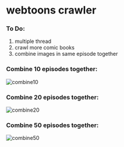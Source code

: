 # webtoons crawler 

### To Do:
1. multiple thread 
2. crawl more comic books
3. combine images in same episode together

### Combine 10 episodes together:

![combine10](https://user-images.githubusercontent.com/6663909/34086680-e6e67148-e3d8-11e7-8388-4d5b785e5343.jpg)

### Combine 20 episodes together:

![combine20](https://user-images.githubusercontent.com/6663909/34086749-6447243e-e3d9-11e7-9a5b-1f2ca6d38224.jpg)


### Combine 50 episodes together:

![combine50](https://user-images.githubusercontent.com/6663909/34086797-c17cb9c0-e3d9-11e7-84ff-d005359c2f8a.jpg)
